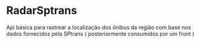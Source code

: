 # RadarSptrans
Api básica para rastrear a localização dos ônibus da região com base nos dados fornecidos pela SPtrans ( posteriormente consumidos por um front )
